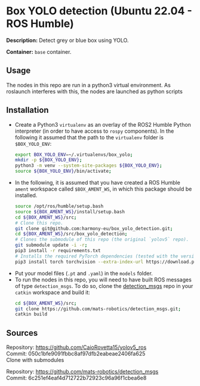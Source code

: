 # Box YOLO detection (Ubuntu 22.04 - ROS Humble)
**Description:** Detect grey or blue box using YOLO.

**Container:** `base` container.

## Usage
The nodes in this repo are run in a python3 virtual environment. As roslaunch interferes with this, the nodes are launched as python scripts

## Installation
- Create a Python3 `virtualenv` as an overlay of the ROS2 Humble Python interpreter (in order to have access to `rospy` components). In the following it assumed that the path to the `virtualenv` folder is `$BOX_YOLO_ENV`:
    ```bash
    export BOX_YOLO_ENV=~/.virtualenvs/box_yolo;
    mkdir -p ${BOX_YOLO_ENV};
    python3 -m venv --system-site-packages ${BOX_YOLO_ENV};
    source ${BOX_YOLO_ENV}/bin/activate;
    ```
- In the following, it is assumed that you have created a ROS Humble `ament` workspace called `$BOX_AMENT_WS`, in which this package should be installed.
    ```bash
    source /opt/ros/humble/setup.bash
    source ${BOX_AMENT_WS}/install/setup.bash
    cd ${BOX_AMENT_WS}/src;
    # Clone this repo.
    git clone git@github.com:harmony-eu/box_yolo_detection.git;
    cd ${BOX_AMENT_WS}/src/box_yolo_detection;
    # Clones the submodule of this repo (the original `yolov5` repo).
    git submodule update -i -r;
    pip3 install -r requirements.txt
    # Installs the required PyTorch dependencies (tested with the versions below).
    pip3 install torch torchvision --extra-index-url https://download.pytorch.org/whl/cu116
    ```
- Put your model files (`.pt` and `.yaml`) in the `models` folder.
- To run the nodes in this repo, you will need to have built ROS messages of type `detection_msgs`. To do so, clone the [detection_msgs](https://github.com/mats-robotics/detection_msgs) repo in your `catkin` workspace and build it:
    ```bash
    cd ${BOX_AMENT_WS}/src;
    git clone https://github.com/mats-robotics/detection_msgs.git;
    catkin build
    ```

## Sources
Repository: https://github.com/CaioRovetta15/yolov5_ros   
Commit: 050c1bfe9091fbbc8af97dfb2eabeae2406fa625  
Clone with submodules

Repository: https://github.com/mats-robotics/detection_msgs    
Commit: 6c251ef4eaf4d712722b72923c96a96f1cbea6e8
